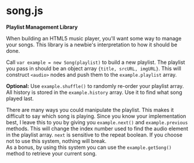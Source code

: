 # song.js
<strong>Playlist Management Library</strong>

<p>
  When building an HTML5 music player, you'll want some way to manage
  your songs.
  This library is a newbie's interpretation to how it should be done.
</p>

<p>
  Call <code>var example = new Song(playlist)</code> to build a new
  playlist. The playlist you pass in should be an object array
  <code>{title, srcURL, imgURL}</code>. This will construct
  <code>&lt;audio&gt;</code> nodes and push them to the
  <code>example.playlist</code> array.
</p>
  
<p>
  <b>Optional:</b> Use <code>example.shuffle()</code> to randomly re-order your
  playlist array.<br>
  All history is stored in the <code>example.history</code> array. Use it to
  find what song played last.
</p>

<p>
  There are many ways you could manipulate the playlist. This makes it difficult
  to say which song is playing. Since you know your implementation best, I leave
  this to you by giving you <code>example.next()</code> and
  <code>example.previous</code> methods. This will change
  the index number used to find the audio element in the playlist array.
  <code>next</code> is
  sensitive to the repeat boolean. If you choose not to use this system, nothing
  will break.<br>
  As a bonus, by using this system you can use the
  <code>example.getSong()</code> method to retrieve your current song.
</p>
